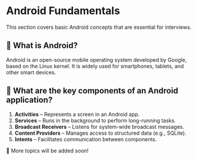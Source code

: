 # Android Fundamentals  

This section covers basic Android concepts that are essential for interviews.  

## 📌 What is Android?  
Android is an open-source mobile operating system developed by Google, based on the Linux kernel. It is widely used for smartphones, tablets, and other smart devices.  

## 📌 What are the key components of an Android application?  
1. **Activities** – Represents a screen in an Android app.  
2. **Services** – Runs in the background to perform long-running tasks.  
3. **Broadcast Receivers** – Listens for system-wide broadcast messages.  
4. **Content Providers** – Manages access to structured data (e.g., SQLite).  
5. **Intents** – Facilitates communication between components.  

🚀 More topics will be added soon!  
